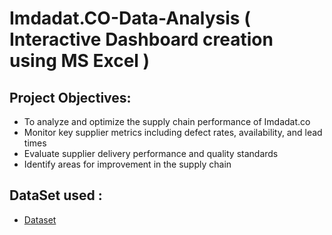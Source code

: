 # Imdadat.CO-Data-Analysis ( Interactive Dashboard creation using MS Excel ) 

## Project Objectives:

- To analyze and optimize the supply chain performance of Imdadat.co
- Monitor key supplier metrics including defect rates, availability, and lead times
- Evaluate supplier delivery performance and quality standards
- Identify areas for improvement in the supply chain
 
## DataSet used :
- <a href="https://github.com/anass-ab/Data_Analysys_Dashboard/blob/main/Supply-Chain-Dashboard-Template-TemplateLab.com_.xlsx">Dataset</a>

